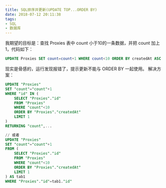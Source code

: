 ```yaml
---
title: SQL排序并更新(UPDATE TOP...ORDER BY)
date: 2018-07-12 20:11:38
tags:
- SQL
- 数据库
---
```

我期望的目标是：查找 Proxies 表中 count 小于10的一条数据，并把 count 加上1，代码如下：

```sql
UPDATE Proxies SET count=count+1 WHERE count<10 ORDER BY createdAt ASC LIMIT 1;
```
<!-- more -->

现实是骨感的，运行发现报错了，提示更新不能与 ORDER BY 一起使用。
解决方案：

```sql
UPDATE "Proxies"
SET "count"="count"+1
WHERE "id" IN (
    SELECT "Proxies"."id"
    FROM "Proxies"
    WHERE "count"<10
    ORDER BY "Proxies"."createdAt"
    LIMIT 1
)
RETURNING "count",...

// 或者
UPDATE "Proxies"
SET "count"="count"+1
FROM (
    SELECT "Proxies"."id"
    FROM "Proxies"
    WHERE "count"<10
    ORDER BY "Proxies"."createdAt"
    LIMIT 1
) AS tab1
WHERE "Proxies"."id"=tab1."id"
```